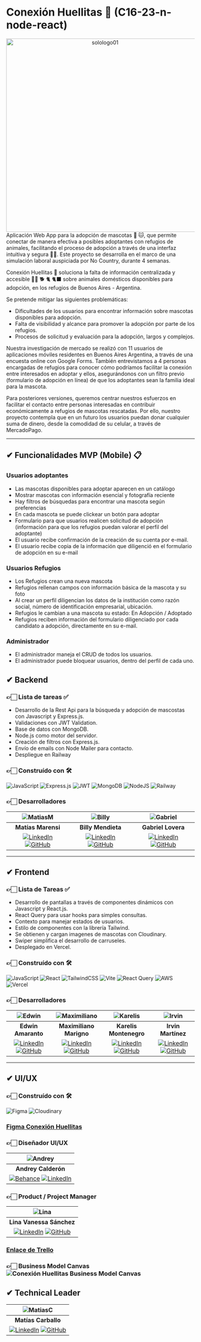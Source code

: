 # **Conexión Huellitas 🐾 (C16-23-n-node-react)**

<div align="center">
  
<img width="515" alt="solologo01 " src="https://github.com/No-Country/c16-23-n-node-react/assets/40127837/c6a05fa3-5946-44ff-9a20-cf80d895205b">


</div>
Aplicación Web App para la adopción de mascotas 🐶 🐱, que permite conectar de manera efectiva a posibles adoptantes con refugios de animales, facilitando el proceso de adopción a través de una interfaz intuitiva y segura 🩷📝. Este proyecto se desarrolla en el marco de una simulación laboral auspiciada por No Country, durante 4 semanas. 


Conexión Huellitas 🐾 soluciona la falta de información centralizada y accesible 🐕‍🦺 🐕 🐈 🐈‍⬛ sobre animales domésticos disponibles para adopción, en los refugios de Buenos Aires - Argentina.

Se pretende mitigar las siguientes problemáticas:

- Dificultades de los usuarios para encontrar información sobre mascotas disponibles para adopción.
- Falta de visibilidad y alcance para promover la adopción por parte de los refugios.
- Procesos de solicitud y evaluación para la adopción, largos y complejos.

Nuestra investigación de mercado se realizó con 11 usuarios de aplicaciones móviles residentes en Buenos Aires Argentina, a través de una encuesta online con Google Forms. También entrevistamos a 4 personas encargadas de refugios para conocer cómo podríamos facilitar la conexión entre interesados en adoptar y ellos, asegurándonos con un filtro previo (formulario de adopción en línea) de que los adoptantes sean la familia ideal para la mascota.

Para posteriores versiones, queremos centrar nuestros esfuerzos en facilitar el contacto entre personas interesadas en contribuir económicamente a refugios de mascotas rescatadas. Por ello, nuestro proyecto contempla que en un futuro los usuarios puedan donar cualquier suma de dinero, desde la comodidad de su celular, a través de MercadoPago.


<hr/>


## ✔ Funcionalidades MVP (Mobile) 📋


### **Usuarios adoptantes**

- Las mascotas disponibles para adoptar aparecen en un catálogo
- Mostrar mascotas con información esencial y fotografía reciente
- Hay filtros de búsquedas para encontrar una mascota según preferencias
- En cada mascota se puede clickear un botón para adoptar
- Formulario para que usuarios realicen solicitud de adopción (información para que los refugios puedan valorar el perfil del adoptante)
- El usuario recibe confirmación de la creación de su cuenta por e-mail.
- El usuario recibe copia de la información que diligenció en el formulario de adopción en su e-mail

### **Usuarios Refugios**

- Los Refugios crean una nueva mascota
- Refugios rellenan campos con información básica de la mascota y su foto
- Al crear un perfil diligencian los datos de la institución como razón social, número de identificación empresarial, ubicación. 
- Refugios le cambian a una mascota su estado: En Adopción / Adoptado
- Refugios reciben información del formulario diligenciado por cada candidato a adopción, directamente en su e-mail.

### **Administrador**

- El administrador maneja el CRUD de todos los usuarios.
- El administrador puede bloquear usuarios, dentro del perfil de cada uno.


## ✔ Backend

### 👉🏻 Lista de tareas ✅

- Desarrollo de la Rest Api para la búsqueda y adopción de mascostas con Javascript y Express.js.
- Validaciones con JWT Validation.
- Base de datos con MongoDB.
- Node.js como motor del servidor.
- Creación de filtros con Express.js.
- Envío de emails con Node Mailer para contacto.
- Despliegue en Railway

### 👉🏻 Construído con 🛠️
![JavaScript](https://img.shields.io/badge/javascript-%23323330.svg?style=for-the-badge&logo=javascript&logoColor=%23F7DF1E)
![Express.js](https://img.shields.io/badge/express.js-%23404d59.svg?style=for-the-badge&logo=express&logoColor=%2361DAFB)
![JWT](https://img.shields.io/badge/JWT-blue.svg?style=for-the-badge&logo=JSONWebTokens&logoColor=%)
![MongoDB](https://img.shields.io/badge/MongoDB-%234ea94b.svg?style=for-the-badge&logo=mongodb&logoColor=white)
![NodeJS](https://img.shields.io/badge/node.js-6DA55F?style=for-the-badge&logo=node.js&logoColor=white)
![Railway](https://img.shields.io/badge/Railway%20-000.svg?&style=for-the-badge&logo=railway&logoColor=fff)

### 👉🏻 Desarrolladores
|![MatiasM](https://github.com/No-Country/c16-23-n-node-react/assets/40127837/0d88f5f2-25e8-4eee-b681-f9a017c93418) |![Billy](https://github.com/No-Country/c16-23-n-node-react/assets/40127837/71e4e22e-18a5-433d-a85b-81f528b3dbbe)|![Gabriel](https://github.com/No-Country/c16-23-n-node-react/assets/40127837/e077ca20-e96e-4a22-9a0a-c5cfb5565878)|
|:-:|:-:|:-:|
| **Matías Marensi**  | **Billy Mendieta**  | **Gabriel Lovera** |
| [![LinkedIn](https://img.shields.io/badge/linkedin-%230077B5.svg?style=for-the-badge&logo=linkedin&logoColor=white)](https://www.linkedin.com/in/matias-marensi-67059823/) [![GitHub](https://img.shields.io/badge/github-%23121011.svg?style=for-the-badge&logo=github&logoColor=white)](https://github.com/Matiasmarensi)|[![LinkedIn](https://img.shields.io/badge/linkedin-%230077B5.svg?style=for-the-badge&logo=linkedin&logoColor=white)](https://www.linkedin.com/in/billy-mendieta-cabrera) [![GitHub](https://img.shields.io/badge/github-%23121011.svg?style=for-the-badge&logo=github&logoColor=white)](https://github.com/oscarald)| [![LinkedIn](https://img.shields.io/badge/linkedin-%230077B5.svg?style=for-the-badge&logo=linkedin&logoColor=white)](https://www.linkedin.com/in/loveragabriel/) [![GitHub](https://img.shields.io/badge/github-%23121011.svg?style=for-the-badge&logo=github&logoColor=white)](https://github.com/loveragabriel)|

<hr/>

## ✔ Frontend

### 👉🏻 Lista de Tareas ✅

- Desarrollo de pantallas a través de componentes dinámicos con Javascript y React.js.
- React Query para usar hooks para simples consultas.
- Contexto para manejar estados de usuarios.
- Estilo de componentes con la librería Tailwind.
- Se obtienen y cargan imagenes de mascotas con Cloudinary.
- Swiper simplifica el desarrollo de carruseles.
- Desplegado en Vercel.

### 👉🏻 Construído con 🛠️

![JavaScript](https://img.shields.io/badge/JavaScript-%23323330.svg?style=for-the-badge&logo=Javascript&logoColor=%23F7DF1E)
![React](https://img.shields.io/badge/React-149eca?style=for-the-badge&logo=react&logoColor=fff)
![TailwindCSS](https://img.shields.io/badge/tailwindcss-%2338B2AC.svg?style=for-the-badge&logo=tailwind-css&logoColor=white)
![Vite](https://img.shields.io/badge/vite-%23646CFF.svg?style=for-the-badge&logo=vite&logoColor=white)
![React Query](https://img.shields.io/badge/React_Query-149eca?style=for-the-badge&logo=react-query&logoColor=fff)
![AWS](https://img.shields.io/badge/AWS-%23FF9900.svg?style=for-the-badge&logo=amazon-aws&logoColor=white)
![Vercel](https://img.shields.io/badge/vercel%20-%23000000.svg?&style=for-the-badge&logo=vercel&logoColor=white)

### 👉🏻 Desarrolladores
|![Edwin](https://github.com/No-Country/c16-23-n-node-react/assets/40127837/501585c1-34df-44a7-954b-738086e05b78)|![Maximiliano](https://github.com/No-Country/c16-23-n-node-react/assets/40127837/87230d22-674c-462e-b562-0e1cc35a8c27)|![Karelis](https://github.com/No-Country/c16-23-n-node-react/assets/40127837/6d4da8b1-5670-4124-92da-218e1d5cc4c8)|![Irvin](https://github.com/No-Country/c16-23-n-node-react/assets/40127837/1f87c08f-7632-46b6-be65-29781bccf4b6)|
|:-:|:-:|:-:|:-:|
| **Edwin Amaranto**  | **Maximiliano Marigno**  | **Karelis Montenegro** | **Irvin Martínez** |
| [![LinkedIn](https://img.shields.io/badge/linkedin-%230077B5.svg?style=for-the-badge&logo=linkedin&logoColor=white)](https://www.linkedin.com/in/edwin-amaranto-villegas-3ba291128/) [![GitHub](https://img.shields.io/badge/github-%23121011.svg?style=for-the-badge&logo=github&logoColor=white)](https://github.com/EdwinCoder85)|[![LinkedIn](https://img.shields.io/badge/linkedin-%230077B5.svg?style=for-the-badge&logo=linkedin&logoColor=white)](https://www.linkedin.com/in/maximiliano-marigno-7b6772173/) [![GitHub](https://img.shields.io/badge/github-%23121011.svg?style=for-the-badge&logo=github&logoColor=white)](https://github.com/marignomaxy)| [![LinkedIn](https://img.shields.io/badge/linkedin-%230077B5.svg?style=for-the-badge&logo=linkedin&logoColor=white)](https://www.linkedin.com/in/karelysmontenegrom) [![GitHub](https://img.shields.io/badge/github-%23121011.svg?style=for-the-badge&logo=github&logoColor=white)](https://github.com/KMontenegroM)|[![LinkedIn](https://img.shields.io/badge/linkedin-%230077B5.svg?style=for-the-badge&logo=linkedin&logoColor=white)](https://www.linkedin.com/in/victor-irvin-martinez-gallegos-9b940823b/) [![GitHub](https://img.shields.io/badge/github-%23121011.svg?style=for-the-badge&logo=github&logoColor=white)](https://github.com/Irvin-Mx)|

<hr/>

## ✔ UI/UX

### 👉🏻 Construído con 🛠️

![Figma](https://img.shields.io/badge/Figma-%23F24E1E.svg?style=for-the-badge&logo=Figma&logoColor=white)
![Cloudinary](https://img.shields.io/badge/Cloudinary-%231563FF.svg?&style=for-the-badge&logo=google-cloud&logoColor=white)

### [**Figma Conexión Huellitas**](https://www.figma.com/file/8pf6ejhPVl1gbDzg7cYAuE/Conexion-Huellitas?type=design&node-id=1-3&mode=design&t=XlHMMBG7tZKgSSMO-0)

### 👉🏻 Diseñador UI/UX

|![Andrey](https://github.com/No-Country/c16-23-n-node-react/assets/40127837/6e3ca86c-0f56-4565-ae35-000235312b84)|
|:-:|
|**Andrey Calderón**|
|[![Behance](https://img.shields.io/badge/Behance-1769ff?style=for-the-badge&logo=behance&logoColor=white)](https://www.behance.net/andreycalder0n/) [![LinkedIn](https://img.shields.io/badge/linkedin-%230077B5.svg?style=for-the-badge&logo=linkedin&logoColor=white)](https://www.linkedin.com/in/andreycalder0n/)|

### 👉🏻 Product / Project Manager 

|![Lina](https://github.com/No-Country/c16-23-n-node-react/assets/40127837/37358958-b5f0-4a3b-9320-4d736d124010)|
|:-:|
|**Lina Vanessa Sánchez**|
| [![LinkedIn](https://img.shields.io/badge/linkedin-%230077B5.svg?style=for-the-badge&logo=linkedin&logoColor=white)](https://www.linkedin.com/in/lina-vanessa-sanchez-formacion-empleabilidad/) [![GitHub](https://img.shields.io/badge/github-%23121011.svg?style=for-the-badge&logo=github&logoColor=white)](https://github.com/linaorienta)|

### [**Enlace de Trello**](https://trello.com/invite/b/Y78cIKSt/ATTI688309a01267ffcf168cee6765bb5962D4F3BA25/proyecto-adopcion-de-mascotas)

### 👉🏻 **Business Model Canvas** ![Conexión Huellitas Business Model Canvas](https://github.com/No-Country/c16-23-n-node-react/assets/40127837/424f0b48-36db-41a4-acba-d06a2d5aca45)

## ✔ Technical Leader

|![MatiasC](https://github.com/No-Country/c16-23-n-node-react/assets/40127837/06a18e7c-2ea3-4e0b-b2ab-2e7f181aee2a)|
|:-:|
|**Matías Carballo**|
| [![LinkedIn](https://img.shields.io/badge/linkedin-%230077B5.svg?style=for-the-badge&logo=linkedin&logoColor=white)](https://www.linkedin.com/in/matias-es-carballo/) [![GitHub](https://img.shields.io/badge/github-%23121011.svg?style=for-the-badge&logo=github&logoColor=white)](https://github.com/lokywolf2295)|

